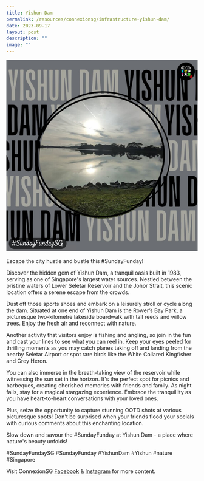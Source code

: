 ```yaml
---
title: Yishun Dam
permalink: /resources/connexionsg/infrastructure-yishun-dam/
date: 2023-09-17
layout: post
description: ""
image: ""
---
```

![](/images/connexionsg/2023/yishun%20dam.PNG)

Escape the city hustle and bustle this #SundayFunday!

Discover the hidden gem of Yishun Dam, a tranquil oasis built in 1983, serving as one of Singapore's largest water sources. Nestled between the pristine waters of Lower Seletar Reservoir and the Johor Strait, this scenic location offers a serene escape from the crowds.

Dust off those sports shoes and embark on a leisurely stroll or cycle along the dam. Situated at one end of Yishun Dam is the Rower’s Bay Park, a picturesque two-kilometre lakeside boardwalk with tall reeds and willow trees. Enjoy the fresh air and reconnect with nature.

Another activity that visitors enjoy is fishing and angling, so join in the fun and cast your lines to see what you can reel in. Keep your eyes peeled for thrilling moments as you may catch planes taking off and landing from the nearby Seletar Airport or spot rare birds like the White Collared Kingfisher and Grey Heron.

You can also immerse in the breath-taking view of the reservoir while witnessing the sun set in the horizon. It's the perfect spot for picnics and barbeques, creating cherished memories with friends and family. As night falls, stay for a magical stargazing experience. Embrace the tranquillity as you have heart-to-heart conversations with your loved ones.

Plus, seize the opportunity to capture stunning OOTD shots at various picturesque spots! Don't be surprised when your friends flood your socials with curious comments about this enchanting location.

Slow down and savour the #SundayFunday at Yishun Dam - a place where nature's beauty unfolds!

#SundayFundaySG #SundayFunday #YishunDam #Yishun #nature #Singapore

Visit ConnexionSG <a target="_blank" href="https://www.facebook.com/ConnexionSG">Facebook</a> &amp; <a target="_blank" href="https://www.instagram.com/connexionsg/">Instagram</a> for more content.